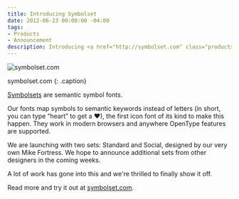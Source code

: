```yaml
---
title: Introducing Symbolset
date: 2012-06-23 00:00:00 -04:00
tags:
- Products
- Announcement
description: Introducing <a href="http://symbolset.com" class="products">Symbolset</a>
---
```


![symbolset.com](/uploads/symbolset.com.png)

symbolset.com
{: .caption}

[Symbolsets](http://symbolset.com) are semantic symbol fonts.

Our fonts map symbols to semantic keywords instead of letters (in short, you can type “heart” to get a ♥), the first icon font of its kind to make this happen. They work in modern browsers and anywhere OpenType features are supported.

We are launching with two sets: Standard and Social, designed by our very own Mike Fortress. We hope to announce additional sets from other designers in the coming weeks.

A lot of work has gone into this and we're thrilled to finally show it off.

Read more and try it out at [symbolset.com](http://symbolset.com).
